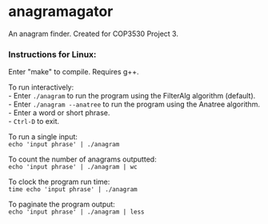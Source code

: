 # anagramagator
An anagram finder. Created for COP3530 Project 3.



### Instructions for Linux:

Enter "make" to compile. Requires g++.

To run interactively:
<br /> - Enter ```./anagram``` to run the program using the FilterAlg algorithm (default).
<br /> - Enter ```./anagram --anatree``` to run the program using the Anatree algorithm.
<br /> - Enter a word or short phrase.
<br /> - ```Ctrl-D``` to exit.

To run a single input:
<br />```echo 'input phrase' | ./anagram```

To count the number of anagrams outputted:
<br />```echo 'input phrase' | ./anagram | wc```

To clock the program run time:
<br />```time echo 'input phrase' | ./anagram```

To paginate the program output:
<br />```echo 'input phrase' | ./anagram | less```
